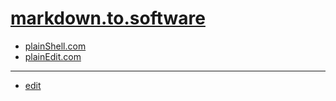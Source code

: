 # [markdown.to.software](http://markdown.to.software)

+ [plainShell.com](http://www.plainshell.com)
+ [plainEdit.com](http://www.plainEdit.com)


---
+ [edit](https://github.com/text-to-software/markdown/edit/main/README.md)
